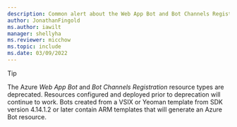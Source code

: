 ```yaml
---
description: Common alert about the Web App Bot and Bot Channels Registration deprecation.
author: JonathanFingold
ms.author: iawilt
manager: shellyha
ms.reviewer: micchow
ms.topic: include
ms.date: 03/09/2022
---
```


> [!TIP]
> The Azure _Web App Bot_ and _Bot Channels Registration_ resource types are deprecated.
> Resources configured and deployed prior to deprecation will continue to work.
> Bots created from a VSIX or Yeoman template from SDK version 4.14.1.2 or later contain ARM templates that will generate an Azure Bot resource.
